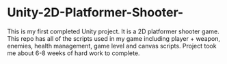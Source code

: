 # Unity-2D-Platformer-Shooter-
This is my first completed Unity project. It is a 2D platformer shooter game.
This repo has all of the scripts used in my game including player + weapon, enemies, health management, game level and canvas scripts.
Project took me about 6-8 weeks of hard work to complete.

